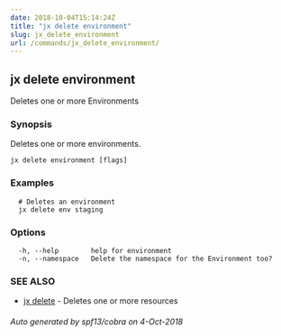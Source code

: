 ```yaml
---
date: 2018-10-04T15:14:24Z
title: "jx delete environment"
slug: jx_delete_environment
url: /commands/jx_delete_environment/
---
```

## jx delete environment

Deletes one or more Environments

### Synopsis

Deletes one or more environments.

```
jx delete environment [flags]
```

### Examples

```
  # Deletes an environment
  jx delete env staging
```

### Options

```
  -h, --help        help for environment
  -n, --namespace   Delete the namespace for the Environment too?
```

### SEE ALSO

* [jx delete](/commands/jx_delete/)	 - Deletes one or more resources

###### Auto generated by spf13/cobra on 4-Oct-2018
